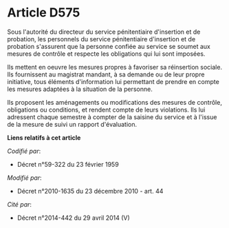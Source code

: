 # Article D575

Sous l'autorité du directeur du service pénitentiaire d'insertion et de probation, les personnels du service pénitentiaire
d'insertion et de probation s'assurent que la personne confiée au service se soumet aux mesures de contrôle et respecte les
obligations qui lui sont imposées.

Ils mettent en oeuvre les mesures propres à favoriser sa réinsertion sociale. Ils fournissent au magistrat mandant, à sa
demande ou de leur propre initiative, tous éléments d'information lui permettant de prendre en compte les mesures adaptées à
la situation de la personne.

Ils proposent les aménagements ou modifications des mesures de contrôle, obligations ou conditions, et rendent compte de
leurs violations. Ils lui adressent chaque semestre à compter de la saisine du service et à l'issue de la mesure de suivi un
rapport d'évaluation.

**Liens relatifs à cet article**

_Codifié par_:

  - Décret n°59-322 du 23 février 1959

_Modifié par_:

  - Décret n°2010-1635 du 23 décembre 2010 - art. 44

_Cité par_:

  - Décret n°2014-442 du 29 avril 2014 (V)
